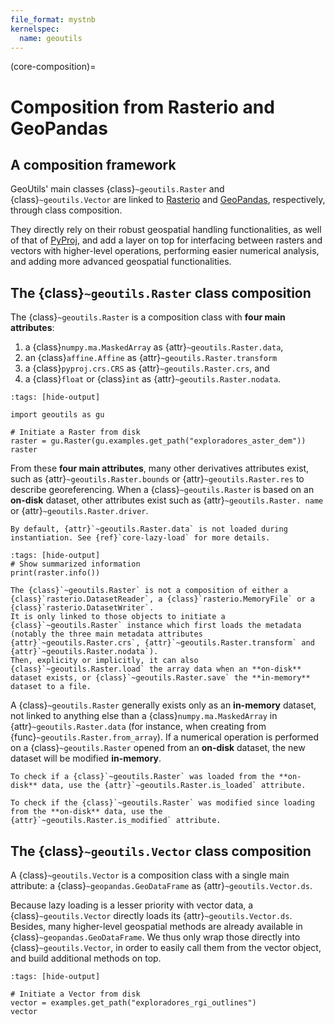 ```yaml
---
file_format: mystnb
kernelspec:
  name: geoutils
---
```

(core-composition)=

# Composition from Rasterio and GeoPandas

## A composition framework

GeoUtils' main classes {class}`~geoutils.Raster` and {class}`~geoutils.Vector` are linked to [Rasterio](https://rasterio.readthedocs.io/en/latest/) and
[GeoPandas](https://geopandas.org/en/stable/docs.html), respectively, through class composition. 

They directly rely on their robust geospatial handling functionalities, as well of that of [PyProj](https://pyproj4.github.io/pyproj/stable/index.html), and 
add a layer on top for interfacing between rasters and vectors with higher-level operations, performing easier numerical analysis, and adding more advanced geospatial functionalities.

## The {class}`~geoutils.Raster` class composition

The {class}`~geoutils.Raster` is a composition class with **four main attributes**:

1. a {class}`numpy.ma.MaskedArray` as {attr}`~geoutils.Raster.data`,
2. an {class}`affine.Affine` as {attr}`~geoutils.Raster.transform`
3. a {class}`pyproj.crs.CRS` as {attr}`~geoutils.Raster.crs`, and
4. a {class}`float` or {class}`int` as {attr}`~geoutils.Raster.nodata`.

```{code-cell} ipython3
:tags: [hide-output]

import geoutils as gu

# Initiate a Raster from disk
raster = gu.Raster(gu.examples.get_path("exploradores_aster_dem"))
raster
```

From these **four main attributes**, many other derivatives attributes exist, such as {attr}`~geoutils.Raster.bounds` or {attr}`~geoutils.Raster.res` to 
describe georeferencing. When a {class}`~geoutils.Raster` is based on an **on-disk** dataset, other attributes exist such as {attr}`~geoutils.Raster.
name` or {attr}`~geoutils.Raster.driver`.

```{note}
By default, {attr}`~geoutils.Raster.data` is not loaded during instantiation. See {ref}`core-lazy-load` for more details.
```

```{code-cell} ipython3
:tags: [hide-output]
# Show summarized information
print(raster.info())
```

```{important}
The {class}`~geoutils.Raster` is not a composition of either a {class}`rasterio.DatasetReader`, a {class}`rasterio.MemoryFile` or a {class}`rasterio.DatasetWriter`. 
It is only linked to those objects to initiate a {class}`~geoutils.Raster` instance which first loads the metadata (notably the three main metadata attributes 
{attr}`~geoutils.Raster.crs`, {attr}`~geoutils.Raster.transform` and {attr}`~geoutils.Raster.nodata`). 
Then, explicity or implicitly, it can also {class}`~geoutils.Raster.load` the array data when an **on-disk** dataset exists, or {class}`~geoutils.Raster.save` the **in-memory** 
dataset to a file.
```

A {class}`~geoutils.Raster` generally exists only as an **in-memory** dataset, not linked to anything else than a {class}`numpy.ma.MaskedArray` in {attr}`~geoutils.Raster.data` 
(for instance, when creating from {func}`~geoutils.Raster.from_array`). If a numerical operation is performed on a {class}`~geoutils.Raster` opened from an 
**on-disk** dataset, the new dataset will be modified **in-memory**.

```{note}
To check if a {class}`~geoutils.Raster` was loaded from the **on-disk** data, use the {attr}`~geoutils.Raster.is_loaded` attribute. 

To check if the {class}`~geoutils.Raster` was modified since loading from the **on-disk** data, use the {attr}`~geoutils.Raster.is_modified` attribute. 
```

## The {class}`~geoutils.Vector` class composition

A {class}`~geoutils.Vector` is a composition class with a single main attribute: a {class}`~geopandas.GeoDataFrame` as {attr}`~geoutils.Vector.ds`.

Because lazy loading is a lesser priority with vector data, a {class}`~geoutils.Vector` directly loads its {attr}`~geoutils.Vector.ds`. Besides, many 
higher-level geospatial methods are already available in {class}`~geopandas.GeoDataFrame`. We thus only wrap those directly into {class}`~geoutils.Vector`, 
in order to easily call them from the vector object, and build additional methods on top.

```{code-cell} ipython3
:tags: [hide-output]

# Initiate a Vector from disk
vector = examples.get_path("exploradores_rgi_outlines")
vector
```
